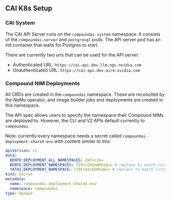 ## CAI K8s Setup

### CAI System
The CAI API Server runs on the `compoundai-system` namespace. It consists
of the `compoundai-server` and `postgresql` pods. The API server pod
has an init container that waits for Postgres to start.

There are currently two urls that can be used for the API server.
- Authenticated URL: `https://cai-api.dev.llm.ngc.nvidia.com`
- Unauthenticated URL: `https://cai-api.dev.aire.nvidia.com`

### Compound NIM Deployments
All CRDs are created in the `compoundai` namespace. These are
reconciled by the NeMo operator, and image builder jobs and deployments
are created in this namespace.

The API spec allows users to
specify the namespace their Compound NIMs are deployed to. However,
the CLI and V2 APIs default currently to `compoundai`.

Note: currently every namespace needs a secret called `compoundai-deployment-shared-env` with content similar
to this:

```yaml
apiVersion: v1
data:
  BENTO_DEPLOYMENT_ALL_NAMESPACES: ZmFsc2U=
  BENTO_DEPLOYMENT_NAMESPACES: Y29tcG91bmRhaQ== # replace to match current namespace
  YATAI_DEPLOYMENT_NAMESPACE: Y29tcG91bmRhaQ== # replace to match current namespace
kind: Secret
metadata:
  name: compoundai-deployment-shared-env
  namespace: compoundai
type: Opaque
```